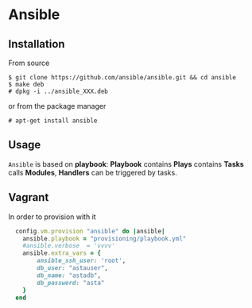Ansible
=======

Installation
------------

From source

    $ git clone https://github.com/ansible/ansible.git && cd ansible
    $ make deb
    # dpkg -i ../ansible_XXX.deb

or from the package manager

    # apt-get install ansible

Usage
-----

``Ansible`` is based on **playbook**: **Playbook** contains **Plays** contains **Tasks** calls **Modules**,
**Handlers** can be triggered by tasks.

Vagrant
-------

In order to provision with it

```ruby
  config.vm.provision "ansible" do |ansible|
    ansible.playbook = "provisioning/playbook.yml"
    #ansible.verbose  = 'vvvv'
    ansible.extra_vars = {
        ansible_ssh_user: 'root',
        db_user: "astauser",
        db_name: "astadb",
        db_password: "asta"
    }
  end
```